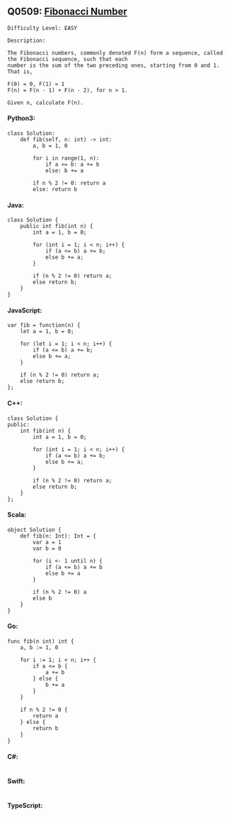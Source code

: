 ## Q0509: [Fibonacci Number](https://leetcode.com/problems/fibonacci-number/)

```
Difficulty Level: EASY
```

```
Description:

The Fibonacci numbers, commonly denoted F(n) form a sequence, called the Fibonacci sequence, such that each
number is the sum of the two preceding ones, starting from 0 and 1. That is,

F(0) = 0, F(1) = 1
F(n) = F(n - 1) + F(n - 2), for n > 1.

Given n, calculate F(n).
```

#### Python3:

```
class Solution:
    def fib(self, n: int) -> int:
        a, b = 1, 0

        for i in range(1, n):
            if a <= b: a += b
            else: b += a

        if n % 2 != 0: return a
        else: return b
```

#### Java:

```
class Solution {
    public int fib(int n) {
        int a = 1, b = 0;

        for (int i = 1; i < n; i++) {
            if (a <= b) a += b;
            else b += a;
        }

        if (n % 2 != 0) return a;
        else return b;
    }
}
```

#### JavaScript:

```
var fib = function(n) {
    let a = 1, b = 0;

    for (let i = 1; i < n; i++) {
        if (a <= b) a += b;
        else b += a;
    }

    if (n % 2 != 0) return a;
    else return b;
};
```

#### C++:

```
class Solution {
public:
    int fib(int n) {
        int a = 1, b = 0;

        for (int i = 1; i < n; i++) {
            if (a <= b) a += b;
            else b += a;
        }

        if (n % 2 != 0) return a;
        else return b;
    }
};
```

#### Scala:

```
object Solution {
    def fib(n: Int): Int = {
        var a = 1
        var b = 0

        for (i <- 1 until n) {
            if (a <= b) a += b
            else b += a
        }

        if (n % 2 != 0) a
        else b
    }
}
```

#### Go:

```
func fib(n int) int {
    a, b := 1, 0

    for i := 1; i < n; i++ {
        if a <= b {
            a += b
        } else {
            b += a
        }
    }

    if n % 2 != 0 {
        return a
    } else {
        return b
    }
}
```

#### C#:

```

```

#### Swift:

```

```

#### TypeScript:

```

```